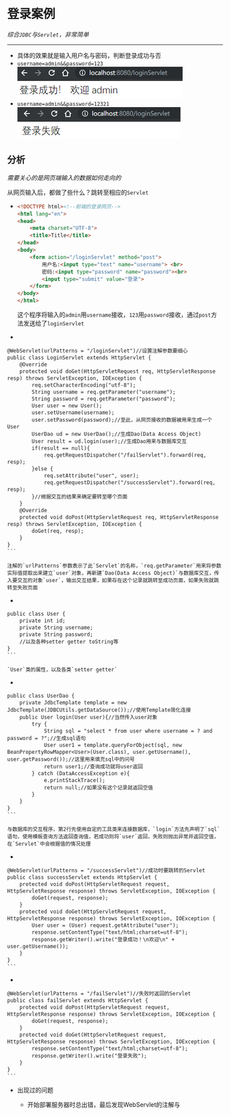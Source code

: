 # 登录案例

*综合`JDBC`与`Servlet`，非常简单*

***

* 具体的效果就是输入用户名与密码，判断登录成功与否
* `username=admin&&password=123`![image-20191025112952081](image-20191025112952081.png)
* `username=admin&&password=12321`![image-20191025113040720](image-20191025113040720.png)

## 分析

*需要关心的是网页端输入的数据如何走向的*

从网页输入后，都做了些什么？跳转至相应的`Servlet`

*   ```html
    <!DOCTYPE html><!--前端的登录网页--> 
    <html lang="en">
    <head>
        <meta charset="UTF-8">
        <title>Title</title>
    </head>
    <body>
        <form action="/loginServlet" method="post">
            用户名:<input type="text" name="username"> <br>
            密码:<input type="password" name="password"><br>
            <input type="submit" value="登录">
        </form>
    </body>
    </html>
    ```
    
    这个程序将输入的`admin`用`username`接收，`123`用`password`接收，通过`post`方法发送给了`loginServlet`

*    ```java
    @WebServlet(urlPatterns = "/loginServlet")//设置注解参数要细心
    public class LoginServlet extends HttpServlet {
        @Override
        protected void doGet(HttpServletRequest req, HttpServletResponse resp) throws ServletException, IOException {
            req.setCharacterEncoding("utf-8");
            String username = req.getParameter("username");
            String password = req.getParameter("password");
            User user = new User();
            user.setUsername(username);
            user.setPassword(password);//至此，从网页接收的数据被用来生成一个User
            UserDao ud = new UserDao();//生成Dao(Data Access Object)
            User result = ud.login(user);//生成Dao用来与数据库交互
            if(result == null){
                req.getRequestDispatcher("/failServlet").forward(req, resp);
            }else {
                req.setAttribute("user", user);
                req.getRequestDispatcher("/successServlet").forward(req, resp);
            }//根据交互的结果来确定要转至哪个页面
        }
        @Override
        protected void doPost(HttpServletRequest req, HttpServletResponse resp) throws ServletException, IOException {
            doGet(req, resp);
        }
    }
    ```

    注解的`urlPatterns`参数表示了此`Servlet`的名称，`req.getParameter`用来将参数实际值提取出来建立`user`对象，再新建`Dao(Data Access Object)`与数据库交互，传入要交互的对象`user`，输出交互结果，如果存在这个记录就跳转至成功页面，如果失败就跳转至失败页面
    
*    ```java
    public class User {
        private int id;
        private String username;
        private String password;
        //以及各种setter getter toString等
    }
    ```

    `User`类的属性，以及各类`setter getter`
    
*    ```java
    public class UserDao {
        private JdbcTemplate template = new JdbcTemplate(JDBCUtils.getDataSource());//使用Template简化连接
        public User login(User user){//当然传入user对象
            try {
                String sql = "select * from user where username = ? and password = ?";//生成sql语句
                User user1 = template.queryForObject(sql, new BeanPropertyRowMapper<User>(User.class), user.getUsername(), user.getPassword());//这里用来填充sql中的问号
                return user1;//查询成功就将user返回
            } catch (DataAccessException e){
                e.printStackTrace();
                return null;//如果没有这个记录就返回空值
            }
        }
    }
    ```

    与数据库的交互程序，第2行先使用自定的工具类来连接数据库，`login`方法先声明了`sql`语句，使用模板查询方法返回查询值，若成功则将`user`返回，失败则抛出异常并返回空值，在`Servlet`中会根据值的情况处理
    
*    ```java
    @WebServlet(urlPatterns = "/successServlet")//成功时要跳转的Servlet
    public class successServlet extends HttpServlet {
        protected void doPost(HttpServletRequest request, HttpServletResponse response) throws ServletException, IOException {
            doGet(request, response);
        }
        protected void doGet(HttpServletRequest request, HttpServletResponse response) throws ServletException, IOException {
            User user = (User) request.getAttribute("user");
            response.setContentType("text/html;charset=utf-8");
            response.getWriter().write("登录成功！\n欢迎\n" + user.getUsername());
        }
    }
    ```

*    ```java
    @WebServlet(urlPatterns = "/failServlet")//失败时返回的Servlet
    public class failServlet extends HttpServlet {
        protected void doPost(HttpServletRequest request, HttpServletResponse response) throws ServletException, IOException {
            doGet(request, response);
        }
        protected void doGet(HttpServletRequest request, HttpServletResponse response) throws ServletException, IOException {
            response.setContentType("text/html;charset=utf-8");
            response.getWriter().write("登录失败");
        }
    }
    ```
    
*   出现过的问题

    *   开始部署服务器时总出错，最后发现WebServlet的注解与

